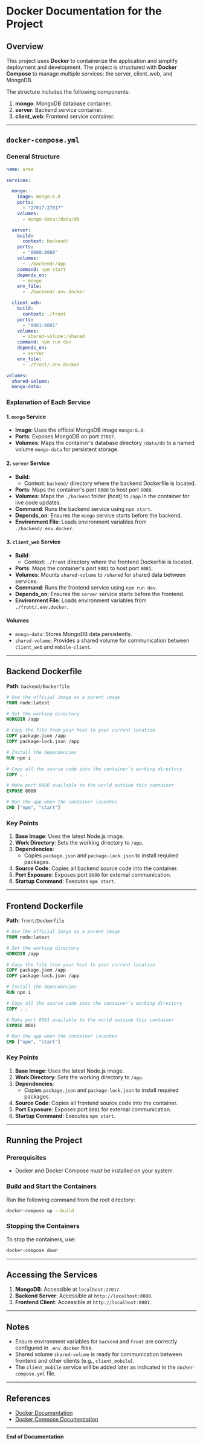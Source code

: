 # Docker Documentation for the Project

## Overview
This project uses **Docker** to containerize the application and simplify deployment and development. The project is structured with **Docker Compose** to manage multiple services: the server, client_web, and MongoDB.

The structure includes the following components:
1. **mongo**: MongoDB database container.
2. **server**: Backend service container.
3. **client_web**: Frontend service container.

---

## `docker-compose.yml`

### General Structure
```yaml
name: area

services:

  mongo:
    image: mongo:6.0
    ports:
      - "27017:27017"
    volumes:
      - mongo-data:/data/db

  server:
    build:
      context: backend/
    ports:
      - "8080:8080"
    volumes:
      - ./backend:/app
    command: npm start
    depends_on:
      - mongo
    env_file:
      - ./backend/.env.docker

  client_web:
    build:
      context: ./front
    ports:
      - "8081:8081"
    volumes:
      - shared-volume:/shared
    command: npm run dev
    depends_on:
      - server
    env_file:
      - ./front/.env.docker

volumes:
  shared-volume:
  mongo-data:
```

### Explanation of Each Service

#### **1. `mongo` Service**
- **Image**: Uses the official MongoDB image `mongo:6.0`.
- **Ports**: Exposes MongoDB on port `27017`.
- **Volumes**: Maps the container's database directory `/data/db` to a named volume `mongo-data` for persistent storage.

#### **2. `server` Service**
- **Build**:
  - Context: `backend/` directory where the backend Dockerfile is located.
- **Ports**: Maps the container's port `8080` to host port `8080`.
- **Volumes**: Maps the `./backend` folder (host) to `/app` in the container for live code updates.
- **Command**: Runs the backend service using `npm start`.
- **Depends_on**: Ensures the `mongo` service starts before the backend.
- **Environment File**: Loads environment variables from `./backend/.env.docker`.

#### **3. `client_web` Service**
- **Build**:
  - Context: `./front` directory where the frontend Dockerfile is located.
- **Ports**: Maps the container's port `8081` to host port `8081`.
- **Volumes**: Mounts `shared-volume` to `/shared` for shared data between services.
- **Command**: Runs the frontend service using `npm run dev`.
- **Depends_on**: Ensures the `server` service starts before the frontend.
- **Environment File**: Loads environment variables from `./front/.env.docker`.

#### **Volumes**
- `mongo-data`: Stores MongoDB data persistently.
- `shared-volume`: Provides a shared volume for communication between `client_web` and `mobile-client`.

---

## Backend Dockerfile

**Path**: `backend/Dockerfile`

```dockerfile
# Use the official image as a parent image
FROM node:latest

# Set the working directory
WORKDIR /app

# Copy the file from your host to your current location
COPY package.json /app
COPY package-lock.json /app

# Install the dependencies
RUN npm i

# Copy all the source code into the container's working directory
COPY . .

# Make port 8080 available to the world outside this container
EXPOSE 8080

# Run the app when the container launches
CMD ["npm", "start"]
```

### Key Points
1. **Base Image**: Uses the latest Node.js image.
2. **Work Directory**: Sets the working directory to `/app`.
3. **Dependencies**:
   - Copies `package.json` and `package-lock.json` to install required packages.
4. **Source Code**: Copies all backend source code into the container.
5. **Port Exposure**: Exposes port `8080` for external communication.
6. **Startup Command**: Executes `npm start`.

---

## Frontend Dockerfile

**Path**: `front/Dockerfile`

```dockerfile
# Use the official image as a parent image
FROM node:latest

# Set the working directory
WORKDIR /app

# Copy the file from your host to your current location
COPY package.json /app
COPY package-lock.json /app

# Install the dependencies
RUN npm i

# Copy all the source code into the container's working directory
COPY . .

# Make port 8081 available to the world outside this container
EXPOSE 8081

# Run the app when the container launches
CMD ["npm", "start"]
```

### Key Points
1. **Base Image**: Uses the latest Node.js image.
2. **Work Directory**: Sets the working directory to `/app`.
3. **Dependencies**:
   - Copies `package.json` and `package-lock.json` to install required packages.
4. **Source Code**: Copies all frontend source code into the container.
5. **Port Exposure**: Exposes port `8081` for external communication.
6. **Startup Command**: Executes `npm start`.

---

## Running the Project

### Prerequisites
- Docker and Docker Compose must be installed on your system.

### Build and Start the Containers
Run the following command from the root directory:
```bash
docker-compose up --build
```

### Stopping the Containers
To stop the containers, use:
```bash
docker-compose down
```

---

## Accessing the Services
1. **MongoDB**: Accessible at `localhost:27017`.
2. **Backend Server**: Accessible at `http://localhost:8080`.
3. **Frontend Client**: Accessible at `http://localhost:8081`.

---

## Notes
- Ensure environment variables for `backend` and `front` are correctly configured in `.env.docker` files.
- Shared volume `shared-volume` is ready for communication between frontend and other clients (e.g., `client_mobile`).
- The `client_mobile` service will be added later as indicated in the `docker-compose.yml` file.

---

## References
- [Docker Documentation](https://docs.docker.com/)
- [Docker Compose Documentation](https://docs.docker.com/compose/)

---

**End of Documentation**